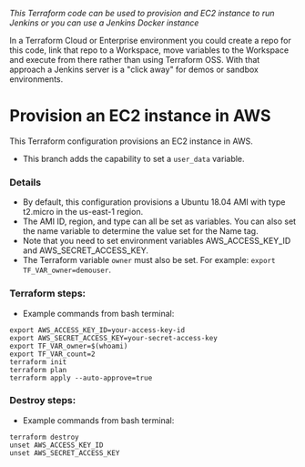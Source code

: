 _This Terraform code can be used to provision and EC2 instance to run Jenkins or you can use a Jenkins Docker instance_

In a Terraform Cloud or Enterprise environment you could create a repo for this code, link that repo to a Workspace, move variables to the Workspace and execute from there rather than using Terraform OSS. With that approach a Jenkins server is a "click away" for demos or sandbox environments.

# Provision an EC2 instance in AWS
This Terraform configuration provisions an EC2 instance in AWS.
- This branch adds the capability to set a `user_data` variable. 

### Details
- By default, this configuration provisions a Ubuntu 18.04 AMI with type t2.micro in the us-east-1 region. 
- The AMI ID, region, and type can all be set as variables. You can also set the name variable to determine the value set for the Name tag.
- Note that you need to set environment variables AWS_ACCESS_KEY_ID and AWS_SECRET_ACCESS_KEY.
- The Terraform variable `owner` must also be set. For example: `export TF_VAR_owner=demouser`.

### Terraform steps:
- Example commands from bash terminal:
```
export AWS_ACCESS_KEY_ID=your-access-key-id
export AWS_SECRET_ACCESS_KEY=your-secret-access-key
export TF_VAR_owner=$(whoami)
export TF_VAR_count=2
terraform init
terraform plan
terraform apply --auto-approve=true
```

### Destroy steps:
- Example commands from bash terminal:
```
terraform destroy
unset AWS_ACCESS_KEY_ID
unset AWS_SECRET_ACCESS_KEY
```

